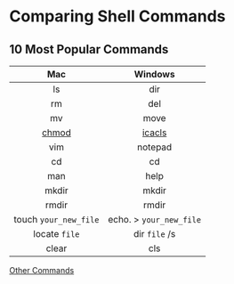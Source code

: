 # Comparing Shell Commands

## 10 Most Popular Commands
Mac | Windows
:---: | :---:
ls | dir
rm | del
mv | move
[chmod](http://www.computerhope.com/unix/uchmod.htm) | [icacls](https://technet.microsoft.com/en-us/library/cc753525(v=ws.11).aspx)
vim | notepad
cd | cd
man | help
mkdir | mkdir
rmdir | rmdir
touch `your_new_file` | echo. > `your_new_file`
locate `file` | dir `file` /s
clear | cls


[Other Commands](https://www.lemoda.net/windows/windows2unix/windows2unix.html)